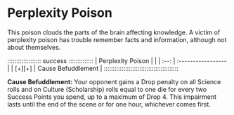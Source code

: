 # Perplexity Poison 

This poison clouds the parts of the brain affecting knowledge.
A victim of perplexity poison has trouble remember facts and information,
although not about themselves. 

::::::::::::::::::: success ::::::::::::::
| Perplexity Poison |                    |
| :--:              | :----------------- |
| [+][+]            | Cause Befuddlement |
::::::::::::::::::::::::::::::::::::::::::

**Cause Befuddlement:** Your opponent gains a Drop penalty on all Science rolls
and on Culture (Scholarship) rolls
equal to one die for every two Success Points you spend, up to a
maximum of Drop 4. This impairment lasts until the end of the scene or
for one hour, whichever comes first.
